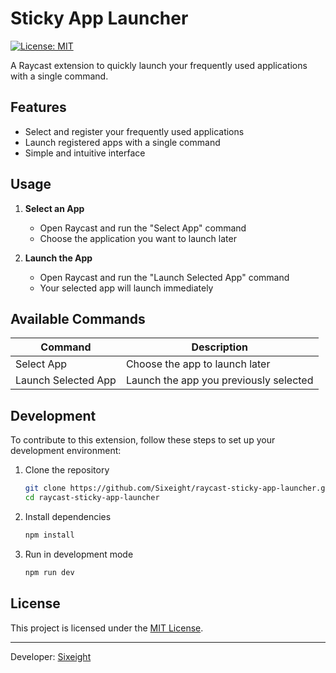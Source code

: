 # Sticky App Launcher

[![License: MIT](https://img.shields.io/badge/License-MIT-yellow.svg?style=flat-square)](https://opensource.org/licenses/MIT)

A Raycast extension to quickly launch your frequently used applications with a single command.

## Features

- Select and register your frequently used applications
- Launch registered apps with a single command
- Simple and intuitive interface

## Usage

1. **Select an App**
   - Open Raycast and run the "Select App" command
   - Choose the application you want to launch later

2. **Launch the App**
   - Open Raycast and run the "Launch Selected App" command
   - Your selected app will launch immediately

## Available Commands

| Command | Description |
|---------|-------------|
| Select App | Choose the app to launch later |
| Launch Selected App | Launch the app you previously selected |

## Development

To contribute to this extension, follow these steps to set up your development environment:

1. Clone the repository
   ```bash
   git clone https://github.com/Sixeight/raycast-sticky-app-launcher.git
   cd raycast-sticky-app-launcher
   ```

2. Install dependencies
   ```bash
   npm install
   ```

3. Run in development mode
   ```bash
   npm run dev
   ```

## License

This project is licensed under the [MIT License](LICENSE).

---

Developer: [Sixeight](https://github.com/Sixeight)
